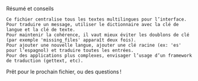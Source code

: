Résumé et conseils

    Ce fichier centralise tous les textes multilingues pour l’interface.
    Pour traduire un message, utiliser le dictionnaire avec la clé de langue et la clé de texte.
    Pour maintenir la cohérence, il vaut mieux éviter les doublons de clé (par exemple 'missing_files' apparaît deux fois).
    Pour ajouter une nouvelle langue, ajouter une clé racine (ex: 'es' pour l’espagnol) et traduire toutes les entrées.
    Pour des applications plus complexes, envisager l’usage d’un framework de traduction (gettext, etc).

Prêt pour le prochain fichier, ou des questions !
